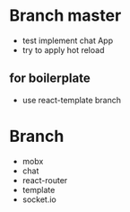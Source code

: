 # Branch master

- test implement chat App
- try to apply hot reload

## for boilerplate

- use react-template branch

# Branch
- mobx
- chat
- react-router
- template
- socket.io
